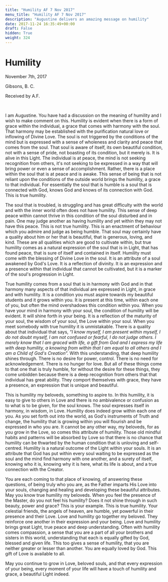 ```yaml
---
title: "Humility AF 7 Nov 2017"
menu_title: "Humility AF 7 Nov 2017"
description: "Augustine delivers an amazing message on humility"
date: 2017-11-24 16:35:49+00:00
draft: False
hidden: True
weight: 324
---
```

# Humility

November 7th, 2017

Gibsons, B. C.

Received by A.F.

 

I am Augustine. You have had a discussion on the meaning of humility and I wish to make comment on this. Humility is evident when there is a form of grace within the individual, a grace that comes with harmony with the soul. That harmony may be established with the purification natural love or inflowing of Divine Love. The soul is not triggered by the conditions of the mind but is expressed with a sense of wholeness and clarity and peace that comes from the soul. That soul is aware of itself, its own beautiful condition, not with a sense of pride, not boasting of its condition, but it merely is. It is alive in this Light. The individual is at peace, the mind is not seeking recognition from others, it's not seeking to be expressed in a way that will bring power or even a sense of accomplishment. Rather, there is a place within the soul that is at peace and is awake. This sense of being that is not reliant upon the conditions of the outside world brings the humility, a grace to that individual. For essentially the soul that is humble is a soul that is connected with God, knows God and knows of its connection with God. This is true humility.

The soul that is troubled, is struggling and has great difficulty with the world and with the inner world often does not have humility. This sense of deep peace within cannot thrive in this condition of the soul disturbed and in pain. One may judge another as having humility and yet within they may not have this peace. This is not true humility. This is an enactment of behaviour which you admire and judge as being humble. That soul may certainly have a quality about him or her that is beautiful, that is generous, loving, and kind. These are all qualities which are good to cultivate within, but true humility comes as a natural expression of the soul that is in Light, that has found peace, that is sure of itself and contained in itself. Humility must come with the blessing of Divine Love in the soul. It is an attribute of a soul awakened by God's Love. It is a reflection of divinity. It is an expression and a presence within that individual that cannot be cultivated, but it is a marker of the soul's progression in Light.

True humility comes from a soul that is in harmony with God and in that harmony many aspects of that individual are expressed in Light, in grace and with humility. It is a condition you must aspire towards my beautiful students and it grows within you. It is present at this time, within each one of you, but often the mind overshadows this condition within you. When you have your mind in harmony with your soul, the condition of humility will be evident. It will shine forth in your being. It is a reflection of the maturity of your soul, the wisdom of your soul, the Love within your soul. When you meet somebody with true humility it is unmistakable. There is a quality about that individual that says, *“I know myself, I am present within myself, I do not doubt myself, I am not confused or fearful, I do not judge others. I merely know that I am graced with life, a gift from God and I express my life with deep humility, a knowing from within that I am equal to all others and I am a Child of God's Creation”.* With this understanding, that deep humility shines through. There is no desire for power, control. There is no need for acknowledgement. There is no hunger for love. But all of these things come to that one that is truly humble, for without the desire for these things, they come unbidden because there is a deep recognition from others that that individual has great ability. They comport themselves with grace, they have a presence, an expression that is unique and beautiful. 

This is humility my beloveds, something to aspire to. In this humility, it is easy to give to others in Love and there is no ambivalence or confusion as to what is to be given, for the soul knows. The soul expresses itself in harmony, in wisdom, in Love. Humility does indeed grow within each one of you. As you set forth out into the world, as God's instruments of Truth and change, the humility that is growing within you will flourish and be expressed in who you are. It cannot be any other way, my beloveds, for as you grow in the Love, so comes this attribute of humility. Those old mindful habits and patterns will be absorbed by Love so that there is no chance that humility can be thwarted by the human condition that is unloving and self-centred. Humility is a natural outcome of the Light within your souls. It is an attribute that God has put within every soul waiting to be expressed as the soul and the mind find harmony with one another, and a surety of itself, knowing who it is, knowing why it is here, what its life is about, and a true connection with the Creator. 

You are each coming to that place of knowing, of answering these questions, of being truly who you are, as the Father imparts His Love into your souls, changing and healing and developing these beautiful attributes. May you know true humility my beloveds. When you feel the presence of the Master, do you not feel his humility? Does it not shine through in such beauty, power and grace? This is your example. This is true humility. Your celestial friends, the angels of heaven, are humble, yet powerful in their presence and their Love. Love and humility go together my beloved. They reinforce one another in their expression and your being. Love and humility brings great Light, true peace and deep understanding. Often with humility comes compassion, a sense that you are a part of all your brothers and sisters in this world, understanding that each is equally gifted by God, blessed and given life. This too gives a sense of humility, that you are neither greater or lesser than another. You are equally loved by God. This gift of Love is available to all.

May you continue to grow in Love, beloved souls, and that every expression of your being, every moment of your life will have a touch of humility and grace, a beautiful Light indeed.
